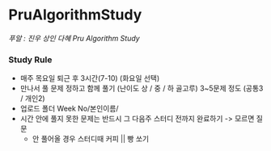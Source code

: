 # PruAlgorithmStudy
*푸알 : 진우 상인 다혜 Pru Algorithm Study*

### Study Rule
- 매주 목요일 퇴근 후 3시간(7-10) (화요일 선택)
- 만나서 풀 문제 정하고 함께 풀기 (난이도 상 / 중 / 하 골고루) 3~5문제 정도 (공통3 / 개인2)
- 업로드 폴더 Week No/본인이름/ 
- 시간 안에 풀지 못한 문제는 반드시 그 다음주 스터디 전까지 완료하기 -> 모르면 질문
  - 안 풀어올 경우 스터디때 커피 || 빵 쏘기

